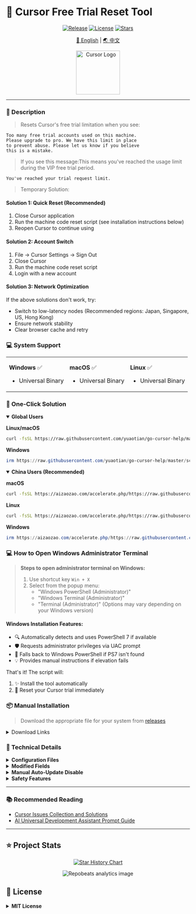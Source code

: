 # 🚀 Cursor Free Trial Reset Tool

<div align="center">

[![Release](https://img.shields.io/github/v/release/yuaotian/go-cursor-help?style=flat-square&logo=github&color=blue)](https://github.com/yuaotian/go-cursor-help/releases/latest)
[![License](https://img.shields.io/badge/license-MIT-blue.svg?style=flat-square&logo=bookstack)](https://github.com/yuaotian/go-cursor-help/blob/master/LICENSE)
[![Stars](https://img.shields.io/github/stars/yuaotian/go-cursor-help?style=flat-square&logo=github)](https://github.com/yuaotian/go-cursor-help/stargazers)

[🌟 English](README.md) | [🌏 中文](README_CN.md)

<img src="https://ai-cursor.com/wp-content/uploads/2024/09/logo-cursor-ai-png.webp" alt="Cursor Logo" width="120"/>

</div>

---

### 📝 Description

> Resets Cursor's free trial limitation when you see:

```text
Too many free trial accounts used on this machine.
Please upgrade to pro. We have this limit in place
to prevent abuse. Please let us know if you believe
this is a mistake.
```

> If you see this message:This means you've reached the usage limit during the VIP free trial period.

```text
You've reached your trial request limit.
```
>  Temporary Solution:

#### Solution 1: Quick Reset (Recommended)
1. Close Cursor application
2. Run the machine code reset script (see installation instructions below)
3. Reopen Cursor to continue using

#### Solution 2: Account Switch
1. File -> Cursor Settings -> Sign Out
2. Close Cursor
3. Run the machine code reset script
4. Login with a new account

#### Solution 3: Network Optimization
If the above solutions don't work, try:
- Switch to low-latency nodes (Recommended regions: Japan, Singapore, US, Hong Kong)
- Ensure network stability
- Clear browser cache and retry

### 💻 System Support

<table>
<tr>
<td>

**Windows** ✅
- Universal Binary

</td>
<td>

**macOS** ✅
- Universal Binary

</td>
<td>

**Linux** ✅
- Universal Binary

</td>
</tr>
</table>

### 🚀 One-Click Solution

<details open>
<summary><b>Global Users</b></summary>

**Linux/macOS**
```bash
curl -fsSL https://raw.githubusercontent.com/yuaotian/go-cursor-help/master/scripts/install.sh | sudo bash
```

**Windows**
```powershell
irm https://raw.githubusercontent.com/yuaotian/go-cursor-help/master/scripts/install.ps1 | iex
```
</details>

<details open>
<summary><b>China Users (Recommended)</b></summary>

**macOS**
```bash
curl -fsSL https://aizaozao.com/accelerate.php/https://raw.githubusercontent.com/yuaotian/go-cursor-help/refs/heads/master/scripts/run/cursor_mac_id_modifier.sh | sudo bash
```

**Linux**
```bash
curl -fsSL https://aizaozao.com/accelerate.php/https://raw.githubusercontent.com/yuaotian/go-cursor-help/refs/heads/master/scripts/run/cursor_linux_id_modifier.sh | sudo bash
```

**Windows**
```powershell
irm https://aizaozao.com/accelerate.php/https://raw.githubusercontent.com/yuaotian/go-cursor-help/refs/heads/master/scripts/run/cursor_win_id_modifier.ps1 | iex
```
</details>

### 💻 How to Open Windows Administrator Terminal

> **Steps to open administrator terminal on Windows:**
> 1. Use shortcut key `Win + X`
> 2. Select from the popup menu:
>    - "Windows PowerShell (Administrator)"
>    - "Windows Terminal (Administrator)" 
>    - "Terminal (Administrator)"
>    (Options may vary depending on your Windows version)

#### Windows Installation Features:
- 🔍 Automatically detects and uses PowerShell 7 if available
- 🛡️ Requests administrator privileges via UAC prompt
- 📝 Falls back to Windows PowerShell if PS7 isn't found
- 💡 Provides manual instructions if elevation fails

That's it! The script will:
1. ✨ Install the tool automatically
2. 🔄 Reset your Cursor trial immediately

### 📦 Manual Installation

> Download the appropriate file for your system from [releases](https://github.com/yuaotian/go-cursor-help/releases/latest)

<details>
<summary>Download Links</summary>

- Windows: `go-cursor-help_windows`
- macOS: `go-cursor-help_macos`
- Linux: `go-cursor-help_linux`
</details>

### 🔧 Technical Details

<details>
<summary><b>Configuration Files</b></summary>

The program modifies Cursor's `storage.json` config file located at:

- Windows: `%APPDATA%\Cursor\User\globalStorage\storage.json`
- macOS: `~/Library/Application Support/Cursor/User/globalStorage/storage.json`
- Linux: `~/.config/Cursor/User/globalStorage/storage.json`
</details>

<details>
<summary><b>Modified Fields</b></summary>

The tool generates new unique identifiers for:
- `telemetry.machineId`
- `telemetry.macMachineId`
- `telemetry.devDeviceId`
</details>

<details>
<summary><b>Manual Auto-Update Disable</b></summary>

Windows users can manually disable the auto-update feature:
1. Close all Cursor processes
2. Delete directory: `C:\Users\username\AppData\Local\cursor-updater`
3. Create a file with the same name: `cursor-updater` (without extension)

macOS/Linux users can try to locate similar `cursor-updater` directory in their system and perform the same operation.
</details>

<details>
<summary><b>Safety Features</b></summary>

- ✅ Safe process termination
- ✅ Atomic file operations
- ✅ Error handling and recovery
</details>

---

### 📚 Recommended Reading
- [Cursor Issues Collection and Solutions](https://mp.weixin.qq.com/s/pnJrH7Ifx4WZvseeP1fcEA)
- [AI Universal Development Assistant Prompt Guide](https://mp.weixin.qq.com/s/PRPz-qVkFJSgkuEKkTdzwg)

---

## ⭐ Project Stats

<div align="center">

[![Star History Chart](https://api.star-history.com/svg?repos=yuaotian/go-cursor-help&type=Date)](https://star-history.com/#yuaotian/go-cursor-help&Date)

![Repobeats analytics image](https://repobeats.axiom.co/api/embed/ddaa9df9a94b0029ec3fad399e1c1c4e75755477.svg "Repobeats analytics image")

</div>

## 📄 License

<details>
<summary><b>MIT License</b></summary>

Copyright (c) 2024

Permission is hereby granted, free of charge, to any person obtaining a copy
of this software and associated documentation files (the "Software"), to deal
in the Software without restriction, including without limitation the rights
to use, copy, modify, merge, publish, distribute, sublicense, and/or sell
copies of the Software, and to permit persons to whom the Software is
furnished to do so, subject to the following conditions:

The above copyright notice and this permission notice shall be included in all
copies or substantial portions of the Software.
</details>
